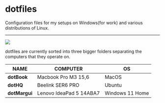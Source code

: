 # dotfiles
Configuration files for my setups on Windows(for work) and various distributions of Linux.

---

<img src="https://img.shields.io/liberapay/goal/dotMavriQ.svg?logo=liberapay">

dotfiles are currently sorted into three bigger folders separating the computers that they operate on.

| NAME          | COMPUTER                   | OS             |
|---------------|----------------------------|----------------|
| **dotBook**   | Macbook Pro M3 15,6        | MacOS          |
| **dotHQ**     | Beelink SER6 PRO           | Ubuntu         |
| **dotMargui** | Lenovo IdeaPad 5 14ABA7    | Windows 11 Home|



